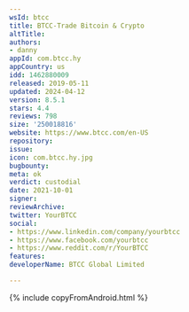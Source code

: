 ```yaml
---
wsId: btcc
title: BTCC-Trade Bitcoin & Crypto
altTitle: 
authors:
- danny
appId: com.btcc.hy
appCountry: us
idd: 1462880009
released: 2019-05-11
updated: 2024-04-12
version: 8.5.1
stars: 4.4
reviews: 798
size: '250018816'
website: https://www.btcc.com/en-US
repository: 
issue: 
icon: com.btcc.hy.jpg
bugbounty: 
meta: ok
verdict: custodial
date: 2021-10-01
signer: 
reviewArchive: 
twitter: YourBTCC
social:
- https://www.linkedin.com/company/yourbtcc
- https://www.facebook.com/yourbtcc
- https://www.reddit.com/r/YourBTCC
features: 
developerName: BTCC Global Limited

---
```


 {% include copyFromAndroid.html %}

